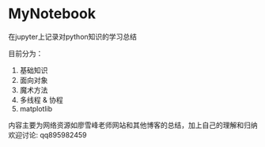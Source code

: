 # MyNotebook
在jupyter上记录对python知识的学习总结

目前分为：
1. 基础知识
2. 面向对象
3. 魔术方法
4. 多线程 & 协程
5. matplotlib

内容主要为网络资源如廖雪峰老师网站和其他博客的总结，加上自己的理解和归纳
欢迎讨论: qq895982459
